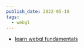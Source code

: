 ```yaml
---
publish_date: 2022-05-19
tags:
  - webgl
---
```

- [learn webgl fundamentals](https://webglfundamentals.org/)
